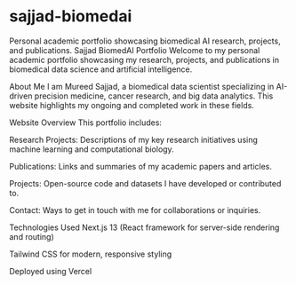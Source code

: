 # sajjad-biomedai
Personal academic portfolio showcasing biomedical AI research, projects, and publications.
Sajjad BiomedAI Portfolio
Welcome to my personal academic portfolio showcasing my research, projects, and publications in biomedical data science and artificial intelligence.

About Me
I am Mureed Sajjad, a biomedical data scientist specializing in AI-driven precision medicine, cancer research, and big data analytics. This website highlights my ongoing and completed work in these fields.

Website Overview
This portfolio includes:

Research Projects: Descriptions of my key research initiatives using machine learning and computational biology.

Publications: Links and summaries of my academic papers and articles.

Projects: Open-source code and datasets I have developed or contributed to.

Contact: Ways to get in touch with me for collaborations or inquiries.

Technologies Used
Next.js 13 (React framework for server-side rendering and routing)

Tailwind CSS for modern, responsive styling

Deployed using Vercel
